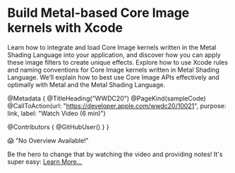 # Build Metal-based Core Image kernels with Xcode

Learn how to integrate and load Core Image kernels written in the Metal Shading Language into your application, and discover how you can apply these image filters to create unique effects. Explore how to use Xcode rules and naming conventions for Core Image kernels written in Metal Shading Language. We’ll explain how to best use Core Image APIs effectively and optimally with Metal and the Metal Shading Language.

@Metadata {
   @TitleHeading("WWDC20")
   @PageKind(sampleCode)
   @CallToAction(url: "https://developer.apple.com/wwdc20/10021", purpose: link, label: "Watch Video (6 min)")

   @Contributors {
      @GitHubUser(<replace this with your GitHub handle>)
   }
}

😱 "No Overview Available!"

Be the hero to change that by watching the video and providing notes! It's super easy:
 [Learn More…](https://wwdcnotes.com/documentation/wwdcnotes/contributing)
